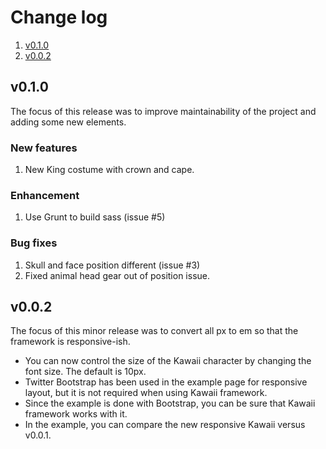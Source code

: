 # Change log

1. [v0.1.0](#v010)
2. [v0.0.2](#v002)

## v0.1.0

The focus of this release was to improve maintainability of the project and adding some new elements.

### New features

1. New King costume with crown and cape.

### Enhancement

1. Use Grunt to build sass (issue #5)

### Bug fixes

1. Skull and face position different (issue #3)
2. Fixed animal head gear out of position issue.

## v0.0.2

The focus of this minor release was to convert all px to em so that the framework is responsive-ish.

- You can now control the size of the Kawaii character by changing the font size. The default is 10px.
- Twitter Bootstrap has been used in the example page for responsive layout, but it is not required when using Kawaii framework.
- Since the example is done with Bootstrap, you can be sure that Kawaii framework works with it.
- In the example, you can compare the new responsive Kawaii versus v0.0.1.